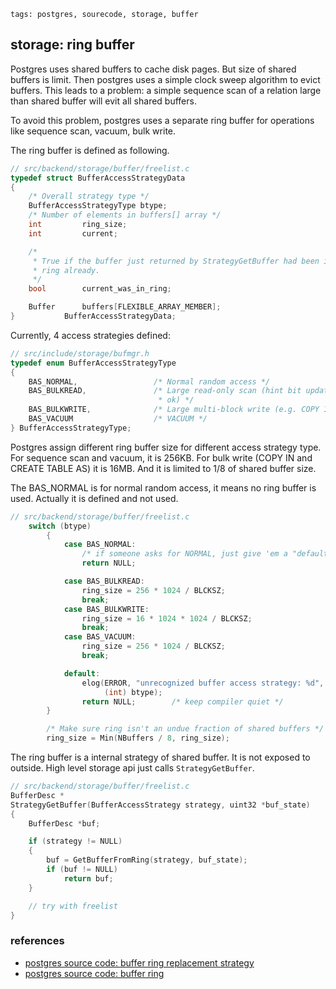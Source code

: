 ```metadata
tags: postgres, sourecode, storage, buffer
```

## storage: ring buffer
Postgres uses shared buffers to cache disk pages. But size of shared buffers is limit.
 Then postgres uses a simple clock sweep algorithm to evict buffers. This leads to a
 problem: a simple sequence scan of a relation large than shared buffer will evit all
 shared buffers.

To avoid this problem, postgres uses a separate ring buffer for operations like sequence
 scan, vacuum, bulk write.

The ring buffer is defined as following.

```c
// src/backend/storage/buffer/freelist.c
typedef struct BufferAccessStrategyData
{
	/* Overall strategy type */
	BufferAccessStrategyType btype;
	/* Number of elements in buffers[] array */
	int			ring_size;
	int			current;

	/*
	 * True if the buffer just returned by StrategyGetBuffer had been in the
	 * ring already.
	 */
	bool		current_was_in_ring;

	Buffer		buffers[FLEXIBLE_ARRAY_MEMBER];
}			BufferAccessStrategyData;
```

Currently, 4 access strategies defined:

```c
// src/include/storage/bufmgr.h
typedef enum BufferAccessStrategyType
{
	BAS_NORMAL,					/* Normal random access */
	BAS_BULKREAD,				/* Large read-only scan (hint bit updates are
								 * ok) */
	BAS_BULKWRITE,				/* Large multi-block write (e.g. COPY IN) */
	BAS_VACUUM					/* VACUUM */
} BufferAccessStrategyType;
```

Postgres assign different ring buffer size for different access strategy type.
For sequence scan and vacuum, it is 256KB. For bulk write (COPY IN and CREATE TABLE AS)
 it is 16MB. And it is limited to 1/8 of shared buffer size.

The BAS_NORMAL is for normal random access, it means no ring buffer is used. Actually
 it is defined and not used.

```c
// src/backend/storage/buffer/freelist.c
    switch (btype)
        {
            case BAS_NORMAL:
                /* if someone asks for NORMAL, just give 'em a "default" object */
                return NULL;

            case BAS_BULKREAD:
                ring_size = 256 * 1024 / BLCKSZ;
                break;
            case BAS_BULKWRITE:
                ring_size = 16 * 1024 * 1024 / BLCKSZ;
                break;
            case BAS_VACUUM:
                ring_size = 256 * 1024 / BLCKSZ;
                break;

            default:
                elog(ERROR, "unrecognized buffer access strategy: %d",
                     (int) btype);
                return NULL;		/* keep compiler quiet */
        }

        /* Make sure ring isn't an undue fraction of shared buffers */
        ring_size = Min(NBuffers / 8, ring_size);
```

The ring buffer is a internal strategy of shared buffer. It is not exposed to outside.
 High level storage api just calls `StrategyGetBuffer`.

```c
// src/backend/storage/buffer/freelist.c
BufferDesc *
StrategyGetBuffer(BufferAccessStrategy strategy, uint32 *buf_state)
{
	BufferDesc *buf;

	if (strategy != NULL)
	{
		buf = GetBufferFromRing(strategy, buf_state);
		if (buf != NULL)
			return buf;
	}

    // try with freelist
}
```

### references
- [postgres source code: buffer ring replacement strategy](https://github.com/postgres/postgres/blob/master/src/backend/storage/buffer/README#L208)
- [postgres source code: buffer ring](https://github.com/postgres/postgres/blob/master/src/backend/storage/buffer/freelist.c)
